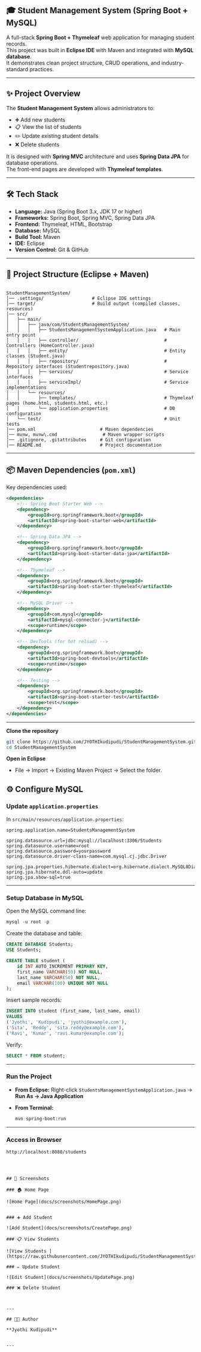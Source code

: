 
## 🎓 Student Management System (Spring Boot + MySQL)

A full-stack **Spring Boot + Thymeleaf** web application for managing student records.  
This project was built in **Eclipse IDE** with Maven and integrated with **MySQL database**.  
It demonstrates clean project structure, CRUD operations, and industry-standard practices.  

---

## ✨ Project Overview
The **Student Management System** allows administrators to:
- ➕ Add new students  
- 📋 View the list of students  
- ✏️ Update existing student details  
- ❌ Delete students  

It is designed with **Spring MVC** architecture and uses **Spring Data JPA** for database operations.  
The front-end pages are developed with **Thymeleaf templates**.  

---

## 🛠 Tech Stack
- **Language:** Java (Spring Boot 3.x, JDK 17 or higher)  
- **Frameworks:** Spring Boot, Spring MVC, Spring Data JPA  
- **Frontend:** Thymeleaf, HTML, Bootstrap  
- **Database:** MySQL  
- **Build Tool:** Maven  
- **IDE:** Eclipse  
- **Version Control:** Git & GitHub  

---

## 📂 Project Structure (Eclipse + Maven)

```

StudentManagementSystem/
│── .settings/                  # Eclipse IDE settings
│── target/                     # Build output (compiled classes, resources)
│── src/
│   ├── main/
│   │   ├── java/com/StudentsManagementSystem/
│   │   │   ├── StudentsManagementSystemApplication.java   # Main entry point
│   │   │   ├── controller/                                # Controllers (HomeController.java)
│   │   │   ├── entity/                                    # Entity classes (Student.java)
│   │   │   ├── repository/                                # Repository interfaces (Studentrepository.java)
│   │   │   ├── services/                                  # Service interfaces
│   │   │   ├── serviceImpl/                               # Service implementations
│   │   └── resources/
│   │       ├── templates/                                 # Thymeleaf pages (home.html, students.html, etc.)
│   │       └── application.properties                     # DB configuration
│   └── test/                                              # Unit tests
│── pom.xml                        # Maven dependencies
│── mvnw, mvnw\.cmd                 # Maven wrapper scripts
│── .gitignore, .gitattributes     # Git configuration
│── README.md                      # Project documentation

````

---


## 📦 Maven Dependencies (`pom.xml`)

Key dependencies used:

```xml
<dependencies>
    <!-- Spring Boot Starter Web -->
    <dependency>
        <groupId>org.springframework.boot</groupId>
        <artifactId>spring-boot-starter-web</artifactId>
    </dependency>

    <!-- Spring Data JPA -->
    <dependency>
        <groupId>org.springframework.boot</groupId>
        <artifactId>spring-boot-starter-data-jpa</artifactId>
    </dependency>

    <!-- Thymeleaf -->
    <dependency>
        <groupId>org.springframework.boot</groupId>
        <artifactId>spring-boot-starter-thymeleaf</artifactId>
    </dependency>

    <!-- MySQL Driver -->
    <dependency>
        <groupId>com.mysql</groupId>
        <artifactId>mysql-connector-j</artifactId>
        <scope>runtime</scope>
    </dependency>

    <!-- DevTools (for hot reload) -->
    <dependency>
        <groupId>org.springframework.boot</groupId>
        <artifactId>spring-boot-devtools</artifactId>
        <scope>runtime</scope>
    </dependency>

    <!-- Testing -->
    <dependency>
        <groupId>org.springframework.boot</groupId>
        <artifactId>spring-boot-starter-test</artifactId>
        <scope>test</scope>
    </dependency>
</dependencies>
```

---
 **Clone the repository**

   ```bash
   git clone https://github.com/JYOTHIkudipudi/StudentManagementSystem.git
   cd StudentManagementSystem
   ```
 **Open in Eclipse**

   * File → Import → Existing Maven Project → Select the folder.


## ⚙️ Configure MySQL

###  Update `application.properties`

In `src/main/resources/application.properties`:

```properties
spring.application.name=StudentsManagementSystem

spring.datasource.url=jdbc:mysql://localhost:3306/Students
spring.datasource.username=root
spring.datasource.password=yourpassword
spring.datasource.driver-class-name=com.mysql.cj.jdbc.Driver

spring.jpa.properties.hibernate.dialect=org.hibernate.dialect.MySQL8Dialect
spring.jpa.hibernate.ddl-auto=update
spring.jpa.show-sql=true
````

---

###  Setup Database in MySQL

Open the MySQL command line:

```sql
mysql -u root -p
```

Create the database and table:

```sql
CREATE DATABASE Students;
USE Students;

CREATE TABLE student (
    id INT AUTO_INCREMENT PRIMARY KEY,
    first_name VARCHAR(50) NOT NULL,
    last_name VARCHAR(50) NOT NULL,
    email VARCHAR(100) UNIQUE NOT NULL
);
```

Insert sample records:

```sql
INSERT INTO student (first_name, last_name, email)
VALUES
('Jyothi', 'Kudipudi', 'jyothi@example.com'),
('Sita', 'Reddy', 'sita.reddy@example.com'),
('Ravi', 'Kumar', 'ravi.kumar@example.com');
```

Verify:

```sql
SELECT * FROM student;
```

---

###  Run the Project

* **From Eclipse:**
  Right-click `StudentsManagementSystemApplication.java` → **Run As → Java Application**

* **From Terminal:**

  ```bash
  mvn spring-boot:run
  ```

---

###  Access in Browser

```bash
http://localhost:8080/students
```

```



## 📸 Screenshots

### 🏠 Home Page

![Home Page](docs/screenshots/HomePage.png)


### ➕ Add Student

![Add Student](docs/screenshots/CreatePage.png)

### 📋 View Students

![View Students ](https://raw.githubusercontent.com/JYOTHIkudipudi/StudentManagementSystem/main/docs/screenshots/FinalPage.png)

### ✏️ Update Student

![Edit Student](docs/screenshots/UpdatePage.png)

### ❌ Delete Student



---

## 👩‍💻 Author

**Jyothi Kudipudi**


---

